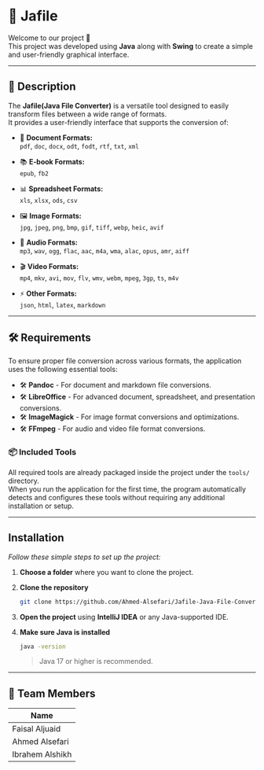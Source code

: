 # 📁 Jafile

Welcome to our project 🎉  
This project was developed using **Java** along with **Swing** to create a simple and user-friendly graphical interface.

---

## 📝 Description
The **Jafile(Java File Converter)** is a versatile tool designed to easily transform files between a wide range of formats.  
It provides a user-friendly interface that supports the conversion of:

- 📄 **Document Formats:**  
  `pdf`, `doc`, `docx`, `odt`, `fodt`, `rtf`, `txt`, `xml`
  
- 📚 **E‑book Formats:**  
  `epub`, `fb2`
  
- 📊 **Spreadsheet Formats:**  
  `xls`, `xlsx`, `ods`, `csv`
  
- 🖼️ **Image Formats:**  
  `jpg`, `jpeg`, `png`, `bmp`, `gif`, `tiff`, `webp`, `heic`, `avif`
  
- 🎵 **Audio Formats:**  
  `mp3`, `wav`, `ogg`, `flac`, `aac`, `m4a`, `wma`, `alac`, `opus`, `amr`, `aiff`
  
- 🎬 **Video Formats:**  
  `mp4`, `mkv`, `avi`, `mov`, `flv`, `wmv`, `webm`, `mpeg`, `3gp`, `ts`, `m4v`
  
- ⚡ **Other Formats:**  
  `json`, `html`, `latex`, `markdown`

---

## 🛠 Requirements

To ensure proper file conversion across various formats, the application uses the following essential tools:

-  🛠 **Pandoc** - For document and markdown file conversions.
-  🛠 **LibreOffice** - For advanced document, spreadsheet, and presentation conversions.
-  🛠 **ImageMagick** - For image format conversions and optimizations.
-  🛠 **FFmpeg** - For audio and video file format conversions.

### 📦 Included Tools

 All required tools are already packaged inside the project under the `tools/` directory.  
 When you run the application for the first time, the program automatically detects and configures these tools without requiring any additional installation or setup.

---

## Installation

*Follow these simple steps to set up the project:*

1. **Choose a folder** where you want to clone the project.

2. **Clone the repository**
    ```bash
    git clone https://github.com/Ahmed-Alsefari/Jafile-Java-File-Converter-.git
    ```

3. **Open the project** using **IntelliJ IDEA** or any Java-supported IDE.

4. **Make sure Java is installed**
    ```bash
    java -version
    ```
    > Java 17 or higher is recommended.

---

## 👥 Team Members

| Name               |
|--------------------|
| Faisal Aljuaid     |
| Ahmed Alsefari     |
| Ibrahem Alshikh    |
